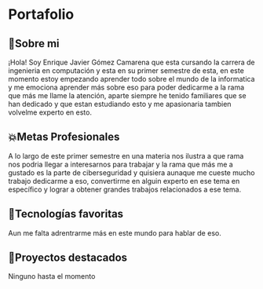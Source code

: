 # Portafolio
<h2>👾Sobre mi</h2>
¡Hola! Soy Enrique Javier Gómez Camarena que esta cursando la carrera de ingenieria en computación y esta en su primer semestre de esta, en este momento estoy empezando aprender todo sobre el mundo de la informatica y me emociona aprender más sobre eso para poder dedicarme a la rama que más me llame la atención, aparte siempre he tenido familiares que se han dedicado y que estan estudiando esto y me apasionaria tambien volvelme experto en esto.
<h2>💥Metas Profesionales</h2>
A lo largo de este primer semestre en una materia nos ilustra a que rama nos podria llegar a interesarnos para trabajar y la rama que más me a gustado es la parte de ciberseguridad y quisiera aunaque me cueste mucho trabajo dedicarme a eso, convertirme en alguin experto en ese tema en específico y lograr a obtener grandes trabajos relacionados a ese tema.
<h2>🤖Tecnologías favoritas</h2>
Aun me falta adrentrarme más en este mundo para hablar de eso.
<h2>🐣Proyectos destacados</h2>
Ninguno hasta el momento
